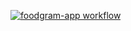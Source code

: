 [![foodgram-app workflow](https://github.com/Mikka92/foodgram-project-react/actions/workflows/main.yml/badge.svg)](https://github.com/Mikka92/foodgram-project-react/actions/workflows/main.yml)
